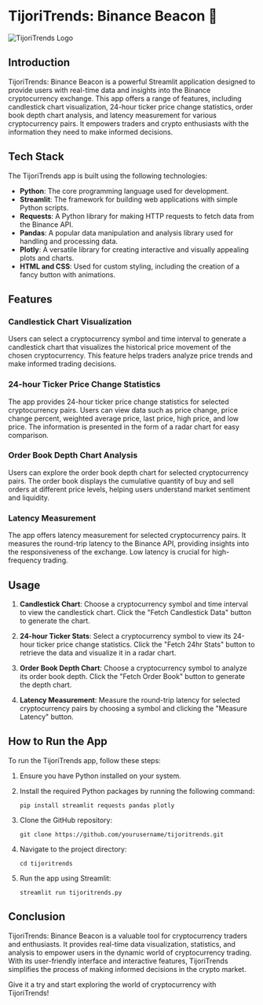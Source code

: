 # TijoriTrends: Binance Beacon 🌟

![TijoriTrends Logo](https://media.giphy.com/media/iRIf7MAdvOIbdxK4rR/giphy.gif)

## Introduction

TijoriTrends: Binance Beacon is a powerful Streamlit application designed to provide users with real-time data and insights into the Binance cryptocurrency exchange. This app offers a range of features, including candlestick chart visualization, 24-hour ticker price change statistics, order book depth chart analysis, and latency measurement for various cryptocurrency pairs. It empowers traders and crypto enthusiasts with the information they need to make informed decisions.

## Tech Stack

The TijoriTrends app is built using the following technologies:

- **Python**: The core programming language used for development.
- **Streamlit**: The framework for building web applications with simple Python scripts.
- **Requests**: A Python library for making HTTP requests to fetch data from the Binance API.
- **Pandas**: A popular data manipulation and analysis library used for handling and processing data.
- **Plotly**: A versatile library for creating interactive and visually appealing plots and charts.
- **HTML and CSS**: Used for custom styling, including the creation of a fancy button with animations.

## Features

### Candlestick Chart Visualization

Users can select a cryptocurrency symbol and time interval to generate a candlestick chart that visualizes the historical price movement of the chosen cryptocurrency. This feature helps traders analyze price trends and make informed trading decisions.

### 24-hour Ticker Price Change Statistics

The app provides 24-hour ticker price change statistics for selected cryptocurrency pairs. Users can view data such as price change, price change percent, weighted average price, last price, high price, and low price. The information is presented in the form of a radar chart for easy comparison.

### Order Book Depth Chart Analysis

Users can explore the order book depth chart for selected cryptocurrency pairs. The order book displays the cumulative quantity of buy and sell orders at different price levels, helping users understand market sentiment and liquidity.

### Latency Measurement

The app offers latency measurement for selected cryptocurrency pairs. It measures the round-trip latency to the Binance API, providing insights into the responsiveness of the exchange. Low latency is crucial for high-frequency trading.

## Usage

1. **Candlestick Chart**: Choose a cryptocurrency symbol and time interval to view the candlestick chart. Click the "Fetch Candlestick Data" button to generate the chart.

2. **24-hour Ticker Stats**: Select a cryptocurrency symbol to view its 24-hour ticker price change statistics. Click the "Fetch 24hr Stats" button to retrieve the data and visualize it in a radar chart.

3. **Order Book Depth Chart**: Choose a cryptocurrency symbol to analyze its order book depth. Click the "Fetch Order Book" button to generate the depth chart.

4. **Latency Measurement**: Measure the round-trip latency for selected cryptocurrency pairs by choosing a symbol and clicking the "Measure Latency" button.

## How to Run the App

To run the TijoriTrends app, follow these steps:

1. Ensure you have Python installed on your system.

2. Install the required Python packages by running the following command:
   ```
   pip install streamlit requests pandas plotly
   ```

3. Clone the GitHub repository:
   ```
   git clone https://github.com/yourusername/tijoritrends.git
   ```

4. Navigate to the project directory:
   ```
   cd tijoritrends
   ```

5. Run the app using Streamlit:
   ```
   streamlit run tijoritrends.py
   ```

## Conclusion

TijoriTrends: Binance Beacon is a valuable tool for cryptocurrency traders and enthusiasts. It provides real-time data visualization, statistics, and analysis to empower users in the dynamic world of cryptocurrency trading. With its user-friendly interface and interactive features, TijoriTrends simplifies the process of making informed decisions in the crypto market.

Give it a try and start exploring the world of cryptocurrency with TijoriTrends!

